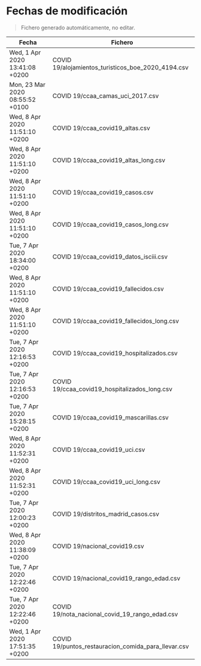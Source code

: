 # Fechas de modificación

> Fichero generado automáticamente, no editar.

| Fecha                           | Fichero                  |
|---------------------------------|--------------------------|
| Wed, 1 Apr 2020 13:41:08 +0200  | COVID 19/alojamientos_turisticos_boe_2020_4194.csv |
| Mon, 23 Mar 2020 08:55:52 +0100  | COVID 19/ccaa_camas_uci_2017.csv |
| Wed, 8 Apr 2020 11:51:10 +0200  | COVID 19/ccaa_covid19_altas.csv |
| Wed, 8 Apr 2020 11:51:10 +0200  | COVID 19/ccaa_covid19_altas_long.csv |
| Wed, 8 Apr 2020 11:51:10 +0200  | COVID 19/ccaa_covid19_casos.csv |
| Wed, 8 Apr 2020 11:51:10 +0200  | COVID 19/ccaa_covid19_casos_long.csv |
| Tue, 7 Apr 2020 18:34:00 +0200  | COVID 19/ccaa_covid19_datos_isciii.csv |
| Wed, 8 Apr 2020 11:51:10 +0200  | COVID 19/ccaa_covid19_fallecidos.csv |
| Wed, 8 Apr 2020 11:51:10 +0200  | COVID 19/ccaa_covid19_fallecidos_long.csv |
| Tue, 7 Apr 2020 12:16:53 +0200  | COVID 19/ccaa_covid19_hospitalizados.csv |
| Tue, 7 Apr 2020 12:16:53 +0200  | COVID 19/ccaa_covid19_hospitalizados_long.csv |
| Tue, 7 Apr 2020 15:28:15 +0200  | COVID 19/ccaa_covid19_mascarillas.csv |
| Wed, 8 Apr 2020 11:52:31 +0200  | COVID 19/ccaa_covid19_uci.csv |
| Wed, 8 Apr 2020 11:52:31 +0200  | COVID 19/ccaa_covid19_uci_long.csv |
| Tue, 7 Apr 2020 12:00:23 +0200  | COVID 19/distritos_madrid_casos.csv |
| Wed, 8 Apr 2020 11:38:09 +0200  | COVID 19/nacional_covid19.csv |
| Tue, 7 Apr 2020 12:22:46 +0200  | COVID 19/nacional_covid19_rango_edad.csv |
| Tue, 7 Apr 2020 12:22:46 +0200  | COVID 19/nota_nacional_covid_19_rango_edad.csv |
| Wed, 1 Apr 2020 17:51:35 +0200  | COVID 19/puntos_restauracion_comida_para_llevar.csv |
